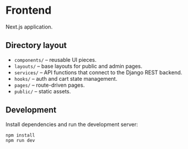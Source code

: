 # Frontend

Next.js application.

## Directory layout

- `components/` – reusable UI pieces.
- `layouts/` – base layouts for public and admin pages.
- `services/` – API functions that connect to the Django REST backend.
- `hooks/` – auth and cart state management.
- `pages/` – route-driven pages.
- `public/` – static assets.

## Development

Install dependencies and run the development server:

```bash
npm install
npm run dev
```
